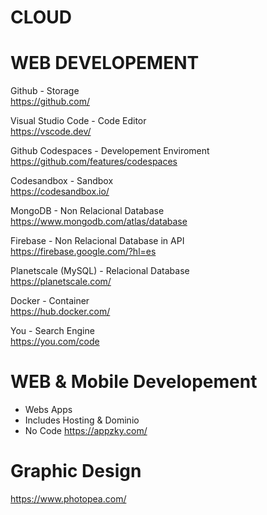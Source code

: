 # CLOUD

# WEB DEVELOPEMENT

Github - Storage <br>
https://github.com/

Visual Studio Code - Code Editor <br>
https://vscode.dev/

Github Codespaces - Developement Enviroment <br>
https://github.com/features/codespaces

Codesandbox - Sandbox <br>
https://codesandbox.io/

MongoDB - Non Relacional Database <br>
https://www.mongodb.com/atlas/database

Firebase - Non Relacional Database in API <br>
https://firebase.google.com/?hl=es

Planetscale (MySQL) - Relacional Database <br>
https://planetscale.com/

Docker - Container <br>
https://hub.docker.com/

You - Search Engine <br>
https://you.com/code




# WEB & Mobile Developement
- Webs Apps
- Includes Hosting & Dominio
- No Code
https://appzky.com/




# Graphic Design

https://www.photopea.com/
